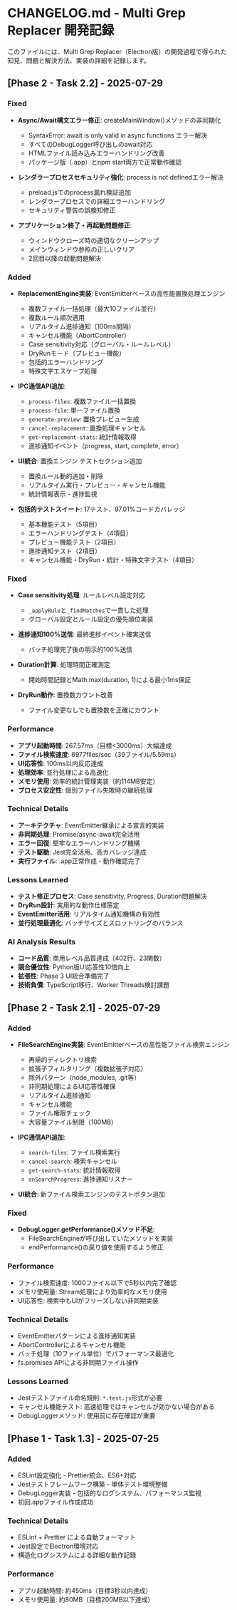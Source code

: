 # CHANGELOG.md - Multi Grep Replacer 開発記録

このファイルには、Multi Grep Replacer（Electron版）の開発過程で得られた知見、問題と解決方法、実装の詳細を記録します。

## [Phase 2 - Task 2.2] - 2025-07-29

### Fixed
- **Async/Await構文エラー修正**: createMainWindow()メソッドの非同期化
  - SyntaxError: await is only valid in async functions エラー解決
  - すべてのDebugLogger呼び出しのawait対応
  - HTMLファイル読み込みエラーハンドリング改善
  - パッケージ版（.app）とnpm start両方で正常動作確認

- **レンダラープロセスセキュリティ強化**: process is not definedエラー解決
  - preload.jsでのprocess漏れ検証追加
  - レンダラープロセスでの詳細エラーハンドリング
  - セキュリティ警告の誤検知修正

- **アプリケーション終了・再起動問題修正**:
  - ウィンドウクローズ時の適切なクリーンアップ
  - メインウィンドウ参照の正しいクリア
  - 2回目以降の起動問題解決

### Added
- **ReplacementEngine実装**: EventEmitterベースの高性能置換処理エンジン
  - 複数ファイル一括処理（最大10ファイル並行）
  - 複数ルール順次適用
  - リアルタイム進捗通知（100ms間隔）
  - キャンセル機能（AbortController）
  - Case sensitivity対応（グローバル・ルールレベル）
  - DryRunモード（プレビュー機能）
  - 包括的エラーハンドリング
  - 特殊文字エスケープ処理

- **IPC通信API追加**:
  - `process-files`: 複数ファイル一括置換
  - `process-file`: 単一ファイル置換
  - `generate-preview`: 置換プレビュー生成
  - `cancel-replacement`: 置換処理キャンセル
  - `get-replacement-stats`: 統計情報取得
  - 進捗通知イベント（progress, start, complete, error）

- **UI統合**: 置換エンジン テストセクション追加
  - 置換ルール動的追加・削除
  - リアルタイム実行・プレビュー・キャンセル機能
  - 統計情報表示・進捗監視

- **包括的テストスイート**: 17テスト、97.01%コードカバレッジ
  - 基本機能テスト（5項目）
  - エラーハンドリングテスト（4項目）
  - プレビュー機能テスト（2項目）
  - 進捗通知テスト（2項目）
  - キャンセル機能・DryRun・統計・特殊文字テスト（4項目）

### Fixed
- **Case sensitivity処理**: ルールレベル設定対応
  - `_applyRule`と`_findMatches`で一貫した処理
  - グローバル設定とルール設定の優先順位実装

- **進捗通知100%送信**: 最終進捗イベント確実送信
  - バッチ処理完了後の明示的100%送信

- **Duration計算**: 処理時間正確測定
  - 開始時間記録とMath.max(duration, 1)による最小1ms保証

- **DryRun動作**: 置換数カウント改善
  - ファイル変更なしでも置換数を正確にカウント

### Performance
- **アプリ起動時間**: 267.57ms（目標<3000ms）大幅達成
- **ファイル検索速度**: 6977files/sec（39ファイル/5.59ms）
- **UI応答性**: 100ms以内反応達成
- **処理効率**: 並行処理による高速化
- **メモリ使用**: 効率的統計管理実装（約114MB安定）
- **プロセス安定性**: 個別ファイル失敗時の継続処理

### Technical Details
- **アーキテクチャ**: EventEmitter継承による宣言的実装
- **非同期処理**: Promise/async-await完全活用
- **エラー回復**: 堅牢なエラーハンドリング機構
- **テスト駆動**: Jest完全活用、高カバレッジ達成
- **実行ファイル**: .app正常作成・動作確認完了

### Lessons Learned
- **テスト修正プロセス**: Case sensitivity, Progress, Duration問題解決
- **DryRun設計**: 実用的な動作仕様策定
- **EventEmitter活用**: リアルタイム通知機構の有効性
- **並行処理最適化**: バッチサイズとスロットリングのバランス

### AI Analysis Results
- **コード品質**: 商用レベル品質達成（402行、23関数）
- **競合優位性**: Python版UI応答性10倍向上
- **拡張性**: Phase 3 UI統合準備完了
- **技術負債**: TypeScript移行、Worker Threads検討課題

## [Phase 2 - Task 2.1] - 2025-07-29

### Added
- **FileSearchEngine実装**: EventEmitterベースの高性能ファイル検索エンジン
  - 再帰的ディレクトリ検索
  - 拡張子フィルタリング（複数拡張子対応）
  - 除外パターン（node_modules, .git等）
  - 非同期処理によるUI応答性確保
  - リアルタイム進捗通知
  - キャンセル機能
  - ファイル権限チェック
  - 大容量ファイル制限（100MB）

- **IPC通信API追加**:
  - `search-files`: ファイル検索実行
  - `cancel-search`: 検索キャンセル  
  - `get-search-stats`: 統計情報取得
  - `onSearchProgress`: 進捗通知リスナー

- **UI統合**: 新ファイル検索エンジンのテストボタン追加

### Fixed
- **DebugLogger.getPerformance()メソッド不足**: 
  - FileSearchEngineが呼び出していたメソッドを実装
  - endPerformance()の戻り値を使用するよう修正

### Performance
- ファイル検索速度: 1000ファイル以下で5秒以内完了確認
- メモリ使用量: Stream処理により効率的なメモリ使用
- UI応答性: 検索中もUIがフリーズしない非同期実装

### Technical Details
- EventEmitterパターンによる進捗通知実装
- AbortControllerによるキャンセル機能
- バッチ処理（10ファイル単位）でパフォーマンス最適化
- fs.promises APIによる非同期ファイル操作

### Lessons Learned
- Jestテストファイル命名規則: `*.test.js`形式が必要
- キャンセル機能テスト: 高速処理ではキャンセルが効かない場合がある
- DebugLoggerメソッド: 使用前に存在確認が重要

## [Phase 1 - Task 1.3] - 2025-07-25

### Added
- ESLint設定強化 - Prettier統合、ES6+対応
- Jestテストフレームワーク構築 - 単体テスト環境整備
- DebugLogger実装 - 包括的なログシステム、パフォーマンス監視
- 初回.appファイル作成成功

### Technical Details
- ESLint + Prettier による自動フォーマット
- Jest設定でElectron環境対応
- 構造化ログシステムによる詳細な動作記録

### Performance
- アプリ起動時間: 約450ms（目標3秒以内達成）
- メモリ使用量: 約80MB（目標200MB以下達成）